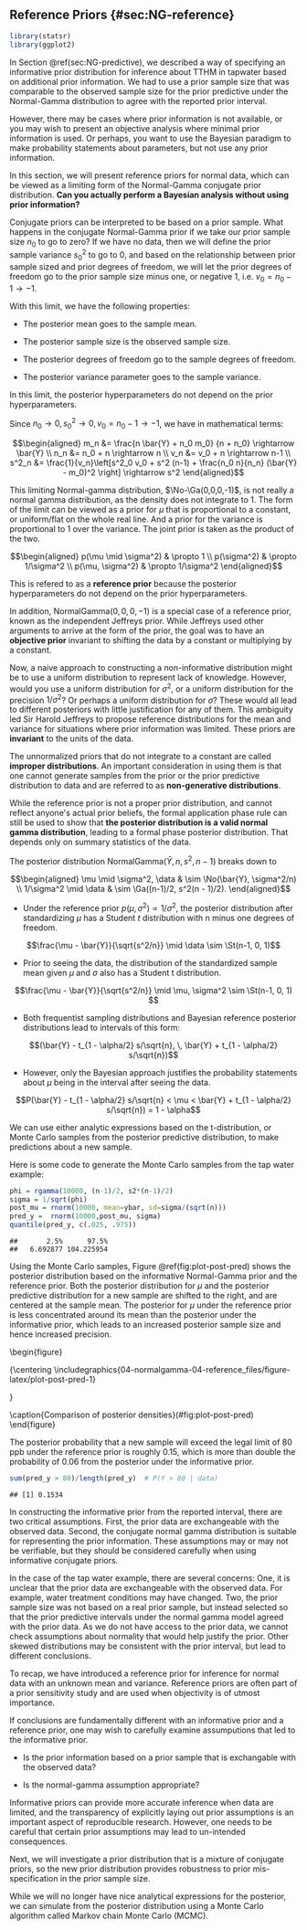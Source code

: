 ## Reference Priors  {#sec:NG-reference}


```r
library(statsr)
library(ggplot2)
```

In Section \@ref(sec:NG-predictive), we described a way of specifying an informative prior distribution for inference about TTHM in tapwater based on additional prior information. We had to use a prior sample size that was comparable to the observed sample size for the prior predictive under the Normal-Gamma distribution to agree with the reported prior interval.

However, there may be cases where prior information is not available, or you may wish to present an objective analysis where minimal prior information is used. Or perhaps, you want to use the Bayesian paradigm to make probability statements about parameters, but not use any prior information.

In this section, we will present reference priors for normal data, which can be viewed as a limiting form of the Normal-Gamma conjugate prior distribution. **Can you actually perform a Bayesian analysis without using prior information?**

Conjugate priors can be interpreted to be based on a prior sample. What happens in the conjugate Normal-Gamma prior if we take our prior sample size $n_0$ to go to zero?  If we have no data, then we will define the prior sample variance $s_0^2$ to go to  0, and based on the relationship between prior sample sized and prior degrees of freedom, we will let the prior degrees of freedom go to the prior sample size minus one, or negative 1, i.e. $v_0 = n_0 - 1 \rightarrow -1$.

With this limit, we have the following properties:

* The posterior mean goes to the sample mean.

* The posterior sample size is the observed sample size.

* The posterior degrees of freedom go to the sample degrees of freedom.

* The posterior variance parameter goes to the sample variance.

In this limit, the posterior hyperparameters do not depend on the prior hyperparameters.

Since $n_0 \rightarrow 0, s^2_0 \rightarrow 0, v_0 = n_0 - 1 \rightarrow -1$, we have in mathematical terms:

$$\begin{aligned}
m_n &= \frac{n \bar{Y} + n_0 m_0} {n + n_0}  \rightarrow \bar{Y} \\
n_n &= n_0 + n  \rightarrow n \\
v_n &= v_0 + n  \rightarrow n-1 \\
s^2_n &= \frac{1}{v_n}\left[s^2_0 v_0 + s^2 (n-1) + \frac{n_0 n}{n_n} (\bar{Y} - m_0)^2 \right] \rightarrow s^2
\end{aligned}$$

This limiting Normal-gamma distribution, $\No-\Ga(0,0,0,-1)$, is not really a normal gamma distribution, as the density does not integrate to 1. The form of the limit can be viewed as a prior for $\mu$ that is proportional to a constant, or uniform/flat on the whole real line. And a prior for the variance is proportional to 1 over the variance. The joint prior is taken as the product of the two.


$$\begin{aligned}
p(\mu \mid \sigma^2) & \propto  1 \\
p(\sigma^2) & \propto  1/\sigma^2 \\
p(\mu, \sigma^2) & \propto  1/\sigma^2
\end{aligned}$$

This is refered to as a **reference prior** because the posterior hyperparameters do not depend on the prior hyperparameters.

In addition, $\textsf{NormalGamma}(0,0,0,-1)$ is a special case of a reference prior, known as the independent Jeffreys prior.  While Jeffreys used other arguments to arrive at the form of the prior, the goal was to have an **objective prior** invariant to shifting the data by a constant or multiplying by a constant.

Now, a naive approach to constructing a non-informative distribution might be to use a uniform distribution to represent lack of knowledge. However, would you use a uniform distribution for $\sigma^2$, or a uniform distribution for the precision $1/\sigma^2$? Or perhaps a uniform distribution for $\sigma$? These would all lead to different posteriors with little justification for any of them. This ambiguity led Sir Harold Jeffreys to propose reference distributions for the mean and variance for situations where prior information was limited. These priors are **invariant** to the units of the data.

The unnormalized priors that do not integrate to a constant are called **improper distributions**. An important consideration in using them is that one cannot generate samples from the prior or the prior predictive distribution to data and are referred to as **non-generative distributions**.

While the reference prior is not a proper prior distribution, and cannot reflect anyone's actual prior beliefs, the formal application phase rule can still be used to show that **the posterior distribution is a valid normal gamma distribution**, leading to a formal phase posterior distribution. That depends only on summary statistics of the data.

The posterior distribution $\textsf{NormalGamma}(\bar{Y}, n, s^2, n-1)$ breaks down to

$$\begin{aligned}
\mu \mid \sigma^2, \data & \sim \No(\bar{Y}, \sigma^2/n) \\
1/\sigma^2  \mid \data & \sim \Ga((n-1)/2, s^2(n - 1)/2).
\end{aligned}$$

* Under the reference prior $p(\mu, \sigma^2) \propto 1/\sigma^2$, the posterior distribution  after standardizing $\mu$ has a Student $t$  distribution with n minus one degrees of freedom.

$$\frac{\mu - \bar{Y}}{\sqrt{s^2/n}} \mid \data \sim  \St(n-1, 0, 1)$$
* Prior to seeing the data, the distribution of the standardized sample mean given $\mu$ and $\sigma$ also has a Student t distribution.

$$\frac{\mu - \bar{Y}}{\sqrt{s^2/n}} \mid \mu, \sigma^2 \sim  \St(n-1, 0, 1) $$

* Both frequentist sampling distributions and Bayesian reference posterior distributions lead to intervals of this form:

$$(\bar{Y} - t_{1 - \alpha/2} s/\sqrt{n}, \, \bar{Y} + t_{1 - \alpha/2} s/\sqrt{n})$$

* However, only the Bayesian approach justifies the probability statements about $\mu$ being in the interval after seeing the data.

$$P(\bar{Y} - t_{1 - \alpha/2} s/\sqrt{n} < \mu <  \bar{Y} + t_{1 - \alpha/2} s/\sqrt{n}) = 1 - \alpha$$

We can use either analytic expressions based on the t-distribution, or Monte Carlo samples from the posterior predictive distribution, to make predictions about a new sample.



Here is some code to generate the Monte Carlo samples from the tap water example:

```r
phi = rgamma(10000, (n-1)/2, s2*(n-1)/2)
sigma = 1/sqrt(phi)
post_mu = rnorm(10000, mean=ybar, sd=sigma/(sqrt(n)))
pred_y =  rnorm(10000,post_mu, sigma)
quantile(pred_y, c(.025, .975))
```

```
##       2.5%      97.5% 
##   6.692877 104.225954
```

Using the Monte Carlo samples, Figure \@ref(fig:plot-post-pred) shows the posterior distribution based on the informative Normal-Gamma prior and the reference prior. Both the posterior distribution for $\mu$ and the posterior predictive distribution for a new sample are shifted to the right, and are centered at the sample mean. The posterior for $\mu$ under the reference prior is less concentrated around its mean than the posterior under the informative prior, which leads to an increased posterior sample size and hence increased precision.

\begin{figure}

{\centering \includegraphics{04-normalgamma-04-reference_files/figure-latex/plot-post-pred-1} 

}

\caption{Comparison of posterior densities}(\#fig:plot-post-pred)
\end{figure}

The posterior probability that a new sample will exceed the legal limit of 80 ppb under the reference prior is roughly 0.15, which is more than double the probability of 0.06 from the posterior under the informative prior.


```r
sum(pred_y > 80)/length(pred_y)  # P(Y > 80 | data)
```

```
## [1] 0.1534
```

In constructing the informative prior from the reported interval, there are two critical assumptions. First, the prior data are exchangeable with the observed data. Second, the conjugate normal gamma distribution is suitable for representing the prior information. These assumptions may or may not be verifiable, but they should be considered carefully when using informative conjugate priors.

In the case of the tap water example, there are several concerns: One, it is unclear that the prior data are exchangeable with the observed data.  For example, water treatment conditions may have changed. Two, the prior sample size was not based on a real prior sample, but instead selected so that the prior predictive intervals under the normal gamma model agreed with the prior data.  As we do not have access to the prior data, we cannot check assumptions about normality that would help justify the prior. Other skewed distributions may be consistent with the prior interval, but lead to different conclusions.

To recap,  we have introduced a  reference prior for inference for
normal data with an unknown mean and variance. Reference priors are often part of a prior sensitivity study and are used when objectivity is of utmost importance.

If conclusions are fundamentally different with an informative prior and a reference prior, one may wish to carefully examine assumputions that led to the informative prior.

* Is the prior information based on a prior sample that is exchangable with the observed data?

* Is the normal-gamma assumption appropriate?

Informative priors can provide more accurate inference when data are limited, and the transparency of explicitly laying out prior assumptions is an important aspect of reproducible research. However, one needs to be careful that certain prior assumptions may lead to un-intended consequences.

Next, we will investigate a prior distribution that is a mixture of
conjugate priors, so the new prior distribution provides robustness to prior mis-specification in the prior sample size.

While we will no longer have nice analytical expressions for the posterior, we can simulate from the posterior distribution using a Monte Carlo algorithm
called Markov chain Monte Carlo (MCMC).
